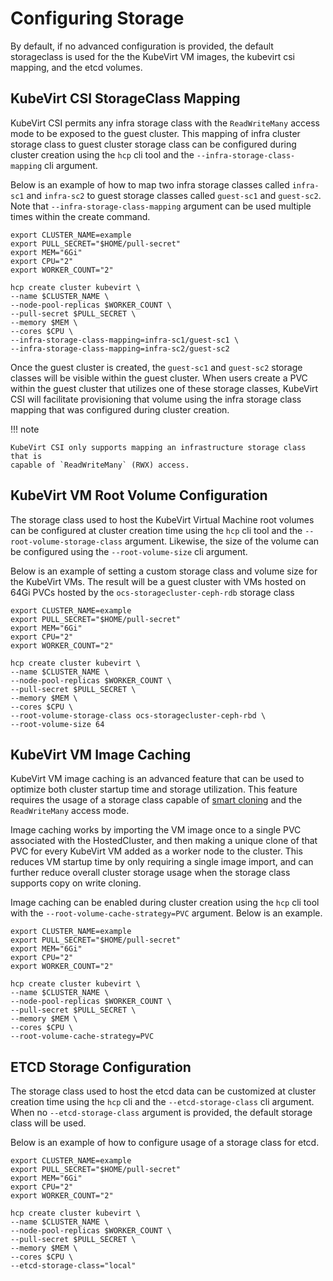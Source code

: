 # Configuring Storage

By default, if no advanced configuration is provided, the default storageclass
is used for the the KubeVirt VM images, the kubevirt csi mapping, and the
etcd volumes.

## KubeVirt CSI StorageClass Mapping

KubeVirt CSI permits any infra storage class with the `ReadWriteMany` access
mode to be exposed to the guest cluster. This mapping of infra cluster storage
class to guest cluster storage class can be configured during cluster creation
using the `hcp` cli tool and the `--infra-storage-class-mapping` cli
argument.

Below is an example of how to map two infra storage classes called `infra-sc1`
and `infra-sc2` to guest storage classes called `guest-sc1` and `guest-sc2`.
Note that `--infra-storage-class-mapping` argument can be used multiple times
within the create command.

```shell linenums="1"
export CLUSTER_NAME=example
export PULL_SECRET="$HOME/pull-secret"
export MEM="6Gi"
export CPU="2"
export WORKER_COUNT="2"

hcp create cluster kubevirt \
--name $CLUSTER_NAME \
--node-pool-replicas $WORKER_COUNT \
--pull-secret $PULL_SECRET \
--memory $MEM \
--cores $CPU \
--infra-storage-class-mapping=infra-sc1/guest-sc1 \
--infra-storage-class-mapping=infra-sc2/guest-sc2
```

Once the guest cluster is created, the `guest-sc1` and `guest-sc2` storage
classes will be visible within the guest cluster. When users create a PVC
within the guest cluster that utilizes one of these storage classes, KubeVirt
CSI will facilitate provisioning that volume using the infra storage class
mapping that was configured during cluster creation.

!!! note

    KubeVirt CSI only supports mapping an infrastructure storage class that is
    capable of `ReadWriteMany` (RWX) access.

## KubeVirt VM Root Volume Configuration

The storage class used to host the KubeVirt Virtual Machine root volumes can be
configured at cluster creation time using the `hcp` cli tool and the
`--root-volume-storage-class` argument. Likewise, the size of the volume can be
configured using the `--root-volume-size` cli argument.

Below is an example of setting a custom storage class and volume size for the
KubeVirt VMs. The result will be a guest cluster with VMs hosted on 64Gi PVCs
hosted by the `ocs-storagecluster-ceph-rdb` storage class

```shell linenums="1"
export CLUSTER_NAME=example
export PULL_SECRET="$HOME/pull-secret"
export MEM="6Gi"
export CPU="2"
export WORKER_COUNT="2"

hcp create cluster kubevirt \
--name $CLUSTER_NAME \
--node-pool-replicas $WORKER_COUNT \
--pull-secret $PULL_SECRET \
--memory $MEM \
--cores $CPU \
--root-volume-storage-class ocs-storagecluster-ceph-rbd \
--root-volume-size 64
```

## KubeVirt VM Image Caching

KubeVirt VM image caching is an advanced feature that can be used to optimize
both cluster startup time and storage utilization. This feature requires the
usage of a storage class capable of [smart cloning](https://docs.openshift.com/container-platform/4.13/virt/virtual_machines/virtual_disks/virt-cloning-a-datavolume-using-smart-cloning.html) and the `ReadWriteMany`
access mode.

Image caching works by importing the VM image once to a single PVC associated
with the HostedCluster, and then making a unique clone of that PVC for every
KubeVirt VM added as a worker node to the cluster. This reduces VM startup time
by only requiring a single image import, and can further reduce overall cluster
storage usage when the storage class supports copy on write cloning.

Image caching can be enabled during cluster creation using the `hcp` cli
tool with the `--root-volume-cache-strategy=PVC` argument. Below is an example.


```shell linenums="1"
export CLUSTER_NAME=example
export PULL_SECRET="$HOME/pull-secret"
export MEM="6Gi"
export CPU="2"
export WORKER_COUNT="2"

hcp create cluster kubevirt \
--name $CLUSTER_NAME \
--node-pool-replicas $WORKER_COUNT \
--pull-secret $PULL_SECRET \
--memory $MEM \
--cores $CPU \
--root-volume-cache-strategy=PVC
```

## ETCD Storage Configuration

The storage class used to host the etcd data can be customized at cluster
creation time using the `hcp` cli and the `--etcd-storage-class` cli
argument. When no `--etcd-storage-class` argument is provided, the default
storage class will be used.

Below is an example of how to configure usage of a storage class for etcd.

```shell linenums="1"
export CLUSTER_NAME=example
export PULL_SECRET="$HOME/pull-secret"
export MEM="6Gi"
export CPU="2"
export WORKER_COUNT="2"

hcp create cluster kubevirt \
--name $CLUSTER_NAME \
--node-pool-replicas $WORKER_COUNT \
--pull-secret $PULL_SECRET \
--memory $MEM \
--cores $CPU \
--etcd-storage-class="local"
```
